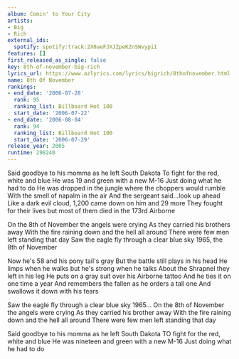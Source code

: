 ```yaml
---
album: Comin' to Your City
artists:
- Big
- Rich
external_ids:
  spotify: spotify:track:2X0aeFJXJZpeK2nSWvypiI
features: []
first_released_as_single: false
key: 8th-of-november-big-rich
lyrics_url: https://www.azlyrics.com/lyrics/bigrich/8thofnovember.html
name: 8th Of November
rankings:
- end_date: '2006-07-28'
  rank: 95
  ranking_list: Billboard Hot 100
  start_date: '2006-07-22'
- end_date: '2006-08-04'
  rank: 94
  ranking_list: Billboard Hot 100
  start_date: '2006-07-29'
release_year: 2005
runtime: 298240
---
```

Said goodbye to his momma as he left South Dakota
To fight for the red, white and blue
He was 19 and green with a new M-16
Just doing what he had to do
He was dropped in the jungle where the choppers would rumble
With the smell of napalm in the air
And the sergeant said...look up ahead
Like a dark evil cloud, 1,200 came down on him and 29 more
They fought for their lives but most of them died in the 173rd Airborne


On the 8th of November the angels were crying
As they carried his brothers away
With the fire raining down and the hell all around
There were few men left standing that day
Saw the eagle fly through a clear blue sky
1965, the 8th of November

Now he's 58 and his pony tail's gray
But the battle still plays in his head
He limps when he walks but he's strong when he talks
About the Shrapnel they left in his leg
He puts on a gray suit over his Airborne tattoo
And he ties it on one time a year
And remembers the fallen as he orders a tall one
And swallows it down with his tears



Saw the eagle fly through a clear blue sky
1965...
On the 8th of November the angels were crying
As they carried his brother away
With the fire raining down and the hell all around
There were few men left standing that day



Said goodbye to his momma as he left South Dakota
TO fight for the red, white and blue
He was nineteen and green with a new M-16
Just doing what he had to do
